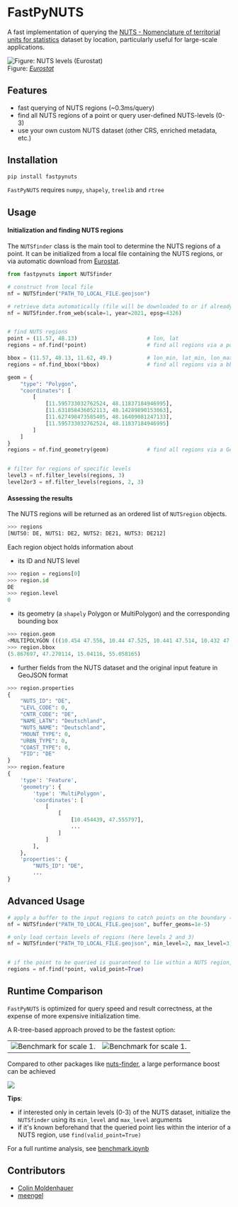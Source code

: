 # FastPyNUTS
A fast implementation of querying the [NUTS - Nomenclature of territorial units for statistics](https://ec.europa.eu/eurostat/web/gisco/geodata/reference-data/administrative-units-statistical-units/nuts) dataset by location, particularly useful for large-scale applications.


![Figure: NUTS levels (Eurostat)](img/levels.gif) <br>
Figure: [_Eurostat_](https://ec.europa.eu/eurostat/documents/7116161/7117206/NUTS-layers.gif)


## Features
- fast querying of NUTS regions (~0.3ms/query)
- find all NUTS regions of a point or query user-defined NUTS-levels (0-3)
- use your own custom NUTS dataset (other CRS, enriched metadata, etc.)


## Installation
```cmd
pip install fastpynuts
```
`FastPyNUTS` requires `numpy`, `shapely`, `treelib` and `rtree`


## Usage

#### Initialization and finding NUTS regions
The `NUTSfinder` class is the main tool to determine the NUTS regions of a point. It can be initialized from a local file
containing the NUTS regions, or via automatic download from [Eurostat](https://gisco-services.ec.europa.eu/distribution/v2/nuts).
```python
from fastpynuts import NUTSfinder

# construct from local file
nf = NUTSfinder("PATH_TO_LOCAL_FILE.geojson")

# retrieve data automatically (file will be downloaded to or if already existing read from '.data')
nf = NUTSfinder.from_web(scale=1, year=2021, epsg=4326)


# find NUTS regions
point = (11.57, 48.13)                      # lon, lat
regions = nf.find(*point)                   # find all regions via a point

bbox = (11.57, 48.13, 11.62, 49.)           # lon_min, lat_min, lon_max, lat_max
regions = nf.find_bbox(*bbox)               # find all regions via a bbox

geom = {
    "type": "Polygon",
    "coordinates": [
        [
            [11.595733032762524, 48.11837184946995],
            [11.631858436052113, 48.14289890153063],
            [11.627498473585405, 48.16409081247133],
            [11.595733032762524, 48.11837184946995]
        ]
    ]
}
regions = nf.find_geometry(geom)            # find all regions via a GeoJSON geometry (supports shapely geometries and all objects that can be converted into one)


# filter for regions of specific levels
level3 = nf.filter_levels(regions, 3)
level2or3 = nf.filter_levels(regions, 2, 3)
```

#### Assessing the results
The NUTS regions will be returned as an ordered list of `NUTSregion` objects.
```python
>>> regions
[NUTS0: DE, NUTS1: DE2, NUTS2: DE21, NUTS3: DE212]
```

Each region object holds information about
- its ID and NUTS level
```python
>>> region = regions[0]
>>> region.id
DE
>>> region.level
0
```
- its geometry (a `shapely` Polygon or MultiPolygon) and the corresponding bounding box
```python
>>> region.geom
<MULTIPOLYGON (((10.454 47.556, 10.44 47.525, 10.441 47.514, 10.432 47.504, ...>
>>> region.bbox
(5.867697, 47.270114, 15.04116, 55.058165)
```
- further fields from the NUTS dataset and the original input feature in GeoJSON format
```python
>>> region.properties
{
    "NUTS_ID": "DE",
    "LEVL_CODE": 0,
    "CNTR_CODE": "DE",
    "NAME_LATN": "Deutschland",
    "NUTS_NAME": "Deutschland",
    "MOUNT_TYPE": 0,
    "URBN_TYPE": 0,
    "COAST_TYPE": 0,
    "FID": "DE"
}
>>> region.feature
{
    'type': 'Feature',
    'geometry': {
        'type': 'MultiPolygon',
        'coordinates': [
            [
                [
                    [10.454439, 47.555797],
                    ...
                ]
            ]
        ],
    },
    'properties': {
        "NUTS_ID": "DE",
        ...
}
```

## Advanced Usage
```python
# apply a buffer to the input regions to catch points on the boundary (for further info on the buffering, see the documentation)
nf = NUTSfinder("PATH_TO_LOCAL_FILE.geojson", buffer_geoms=1e-5)

# only load certain levels of regions (here levels 2 and 3)
nf = NUTSfinder("PATH_TO_LOCAL_FILE.geojson", min_level=2, max_level=3)


# if the point to be queried is guaranteed to lie within a NUTS region, setting valid_point to True may speed up the runtime
regions = nf.find(*point, valid_point=True)
```


## Runtime Comparison
`FastPyNUTS` is optimized for query speed and result correctness, at the expense of more expensive initialization time.

A R-tree-based approach proved to be the fastest option:
<table>
 <tr>
    <td> <img src="img/benchmark_1.png" alt="Benchmark for scale 1."> </td>
    <td> <img src="img/benchmark_20_zoom.png" alt="Benchmark for scale 1."> </td>
  </tr>
</table>

Compared to other packages like [nuts-finder](https://github.com/nestauk/nuts_finder), a large performance boost can be achieved

![](img/benchmark_other.png)

**Tips**:
- if interested only in certain levels (0-3) of the NUTS dataset, initialize the `NUTSfinder` using its `min_level` and `max_level` arguments
- if it's known beforehand that the queried point lies within the interior of a NUTS region, use `find(valid_point=True)`

For a full runtime analysis, see [benchmark.ipynb](benchmark.ipynb)



## Contributors
- [Colin Moldenhauer](https://github.com/ColinMoldenhauer/)
- [meengel](https://github.com/meengel)
